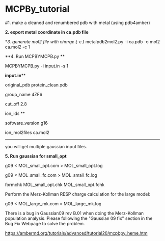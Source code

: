 # MCPBy_tutorial
#1. make a cleaned and renumbered pdb with metal (using pdb4amber)

**2. export metal coordinate in ca.pdb file**

**3. generate mol2 file with charge (-c *)**
metalpdb2mol2.py -i ca.pdb -o mol2 ca.mol2 -c 1

**4. Run MCPBYMCPB.py **

MCPBYMCPB.py -i input.in -s 1

********input.in**********

original_pdb protein_clean.pdb

group_name 4ZF6

cut_off 2.8

ion_ids **

software_version g16

ion_mol2files ca.mol2

***********
you will get multiple gaussian input files.

**5. Run gaussian for small_opt**

g09 < MOL_small_opt.com > MOL_small_opt.log

g09 < MOL_small_fc.com > MOL_small_fc.log

formchk MOL_small_opt.chk MOL_small_opt.fchk

Perform the Merz-Kollman RESP charge calculation for the large model:


g09 < MOL_large_mk.com > MOL_large_mk.log

There is a bug in Gaussian09 rev B.01 when doing the Merz-Kollman population analysis. Please following the "Gaussian 09 fix" section in the Bug Fix Webpage to solve the problem.

https://ambermd.org/tutorials/advanced/tutorial20/mcpbpy_heme.htm
